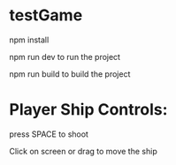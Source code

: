 # testGame

npm install

npm run dev to run the project

npm run build to build the project

# Player Ship Controls:

press SPACE to shoot

Click on screen or drag to move the ship
